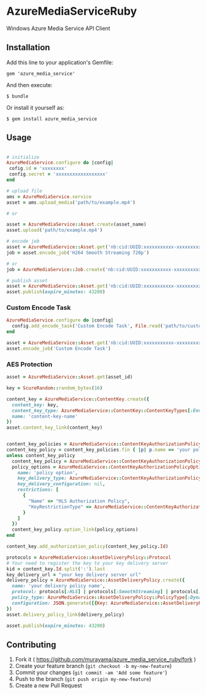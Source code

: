 # AzureMediaServiceRuby

Windows Azure Media Service API Client

## Installation

Add this line to your application's Gemfile:

    gem 'azure_media_service'

And then execute:

    $ bundle

Or install it yourself as:

    $ gem install azure_media_service

## Usage

```ruby

# initialize
AzureMediaService.configure do |config|
 cofig.id = 'xxxxxxxx'
 config.secret = 'xxxxxxxxxxxxxxxxxx'
end

# upload file
ams = AzureMediaService.service
asset = ams.upload_media('path/to/example.mp4')

# or

asset = AzureMediaService::Asset.create(asset_name)
asset.upload('path/to/example.mp4')

# encode job
asset = AzureMediaService::Asset.get('nb:cid:UUID:xxxxxxxxxxx-xxxxxxxxxxx-xxxxxx-xxxxxxx')
job = asset.encode_job('H264 Smooth Streaming 720p')

# or
job = AzureMediaService::Job.create('nb:cid:UUID:xxxxxxxxxxx-xxxxxxxxxxx-xxxxxx-xxxxxxx', 'H264 Smooth Streaming 720p')

# publish asset
asset = AzureMediaService::Asset.get('nb:cid:UUID:xxxxxxxxxxx-xxxxxxxxxxx-xxxxxx-xxxxxxx')
asset.publish(expire_minutes: 43200)

```

### Custom Encode Task

```ruby
AzureMediaService.configure do |config|
  config.add_encode_task('Custom Encode Task', File.read('path/to/custome_task.xml'))
end

asset = AzureMediaService::Asset.get('nb:cid:UUID:xxxxxxxxxxx-xxxxxxxxxxx-xxxxxx-xxxxxxx')
asset.encode_job('Custom Encode Task')
```

### AES Protection

```ruby
asset = AzureMediaService::Asset.get(asset_id)

key = ScureRandom::random_bytes(16)

content_key = AzureMediaService::ContentKey.create({
  content_key: key,
  content_key_type: AzureMediaService::ContentKey::ContentKeyTypes[:EnvelopeEncryption],
  name: 'content-key-name'
})
asset.content_key_link(content_key)


content_key_policies = AzureMediaService::ContentKeyAuthorizationPolicy.get()
content_key_policy = content_key_policies.fin { |p| p.name == 'your policy name' }
unless content_key_policy
  content_key_policy = AzureMediaService::ContentKeyAuthorizationPolicy.create('your policy name')
  policy_options = AzureMediaService::ContentKeyAuthorizationPolicyOption.create({
    name: 'policy option',
    key_delivery_type: AzureMediaService::ContentKeyAuthorizationPolicyOption::KeyDeliveryTypes[:BaselineHttp],
    key_delivery_configuration: nil,
    restrictions: [
      {
        "Name" => "HLS Authorization Policy",
        "KeyRestrictionType" => AzureMediaService::ContentKeyAuthorizationPolicyOption::KeyRestrictionTypes[:Open]
      }
    ]
  })
  content_key_policy.option_link(policy_options)
end

content_key.add_authorization_policy(content_key_policy.Id)

protocols = AzureMediaService::AssetDeliveryPolicy::Protocol
# Your need to register the key to your key delivery server
kid = content_key.Id.split(':').last
key_delivery_url = "your key delivery server url"
delivery_policy = AzureMediaService::AssetDeliveryPolicy.create({
  name: 'your delivery policy name',
  protocol: protocols[:HLS] | protocols[:SmoothStreaming] | protocols[:Dash],
  policy_type: AzureMediaService::AssetDeliveryPolicy::PolicyType[:DynamicEnvelopeEncryption],
  configuration: JSON.generate([{Key: AzureMediaService::AssetDeliveryPolicy::ConfigurationKey[:EnvelopeBaseKeyAcquisitionUrl], Vlaue: key_delivery_url}])
})
asset.delivery_policy_link(delivery_policy)

asset.publish(expire_minutes: 43200)
```

## Contributing

1. Fork it ( https://github.com/murayama/azure_media_service_ruby/fork )
2. Create your feature branch (`git checkout -b my-new-feature`)
3. Commit your changes (`git commit -am 'Add some feature'`)
4. Push to the branch (`git push origin my-new-feature`)
5. Create a new Pull Request
